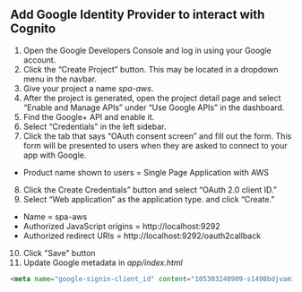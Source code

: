 ## Add Google Identity Provider to interact with Cognito
1. Open the Google Developers Console and log in using your Google account.
2. Click the “Create Project” button. This may be located in a dropdown menu in the navbar.
3. Give your project a name _spa-aws_.
4. After the project is generated, open the project detail page and select “Enable and Manage APIs” under “Use Google APIs” in the dashboard.
5. Find the Google+ API and enable it.
6. Select “Credentials” in the left sidebar.
7. Click the tab that says “OAuth consent screen” and fill out the form. This form will be presented to users when they are asked to connect to your app with Google. 
* Product name shown to users = Single Page Application with AWS

8. Click the Create Credentials” button and select “OAuth 2.0 client ID.”
9. Select “Web application” as the application type. and click “Create.”
* Name = spa-aws
* Authorized JavaScript origins = http://localhost:9292
* Authorized redirect URIs = http://localhost:9292/oauth2callback

10. Click "Save" button
11. Update Google metadata in _app/index.html_
```html
<meta name="google-signin-client_id" content="105303240909-s1498bdjvam1nkfpr1fmo9d2bce5pbkv.apps.googleusercontent.com"/>
```